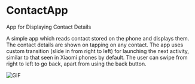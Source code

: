 # ContactApp
App for Displaying Contact Details

A simple app which reads contact stored on the phone and displays them. The contact details are shown on tapping on any contact. The app uses custom transition (slide in from right to left) for launching the next activity, similar to that seen in Xiaomi phones by default. The user can swipe from right to left to go back, apart from using the back button.

![GIF](https://github.com/RT-Git/ContactApp/raw/master/anim.gif?raw=true "UI")